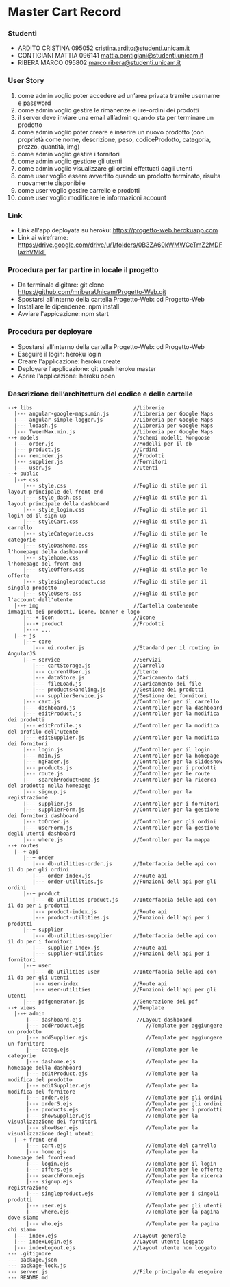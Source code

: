 # Master Cart Record 

### Studenti
* ARDITO CRISTINA       095052    cristina.ardito@studenti.unicam.it
* CONTIGIANI MATTIA     096141    mattia.contigiani@studenti.unicam.it
* RIBERA MARCO          095802    marco.ribera@studenti.unicam.it

### User Story
1.  come admin voglio poter accedere ad un’area privata tramite username e password
2.  come admin voglio gestire le rimanenze e i re-ordini dei prodotti
3.  il server deve inviare una email all’admin quando sta per terminare un prodotto
4.  come admin voglio poter creare e inserire un nuovo prodotto (con proprietà come nome, descrizione, peso, codiceProdotto, categoria, prezzo, quantità, img)
5.  come admin voglio gestire i fornitori
6.  come admin voglio gestiore gli utenti
7.  come admin voglio visualizzare gli ordini effettuati dagli utenti
8.  come user voglio essere avvertito quando un prodotto terminato, risulta nuovamente disponibile
9.  come user voglio gestire carrello e prodotti
10. come user voglio modificare le informazioni account
 
### Link
* Link all'app deployata su heroku:  https://progetto-web.herokuapp.com
* Link ai wireframe:  https://drive.google.com/drive/u/1/folders/0B3ZA60kWMWCeTmZ2MDFlazhVMkE

### Procedura per far partire in locale il progetto
* Da terminale digitare:  git clone https://github.com/mriberaUnicam/Progetto-Web.git
* Spostarsi all'interno della cartella Progetto-Web:  cd Progetto-Web
* Installare le dipendenze:  npm install
* Avviare l'appicazione:  npm start

### Procedura per deployare
* Spostarsi all'interno della cartella Progetto-Web:  cd Progetto-Web
* Eseguire il login:  heroku login
* Creare l'applicazione:  heroku create
* Deployare l'applicazione:  git push heroku master
* Aprire l'applicazione:  heroku open

### Descrizione dell’architettura del codice e delle cartelle
```
--+ libs                                 //Librerie
  |--- angular-google-maps.min.js        //Libreria per Google Maps
  |--- angular-simple-logger.js          //Libreria per Google Maps
  |--- lodash.js                         //Libreria per Google Maps
  |--- TweenMax.min.js                   //Libreria per Google Maps
--+ models                               //schemi modelli Mongoose
  |--- order.js                          //Modelli per il db
  |--- product.js                        //Ordini
  |--- reminder.js                       //Prodotti
  |--- supplier.js                       //Fornitori
  |--- user.js                           //Utenti
--+ public
  |--+ css
     |--- style.css                      //Foglio di stile per il layout principale del front-end
     |--- style_dash.css                 //Foglio di stile per il layout principale della dashboard 
     |--- style_login.css                //Foglio di stile per il login ed il sign up
     |--- styleCart.css                  //Foglio di stile per il carrello
     |--- styleCategorie.css             //Foglio di stile per le categorie
     |--- styleDashome.css               //Foglio di stile per l'homepage della dashboard
     |--- stylehome.css                  //Foglio di stile per l'homepage del front-end
     |--- styleOffers.css                //Foglio di stile per le offerte
     |--- stylesingleproduct.css         //Foglio di stile per il singolo prodotto
     |--- styleUsers.css                 //Foglio di stile per l'account dell'utente
  |--+ img                               //Cartella contenente immagini dei prodotti, icone, banner e logo
     |---+ icon                          //Icone
     |---+ product                       //Prodotti
     |---- ...
  |--+ js
     |--+ core
        |--- ui.router.js                //Standard per il routing in AngularJS
     |--+ service                        //Servizi 
        |--- cartStorage.js              //Carrello
        |--- currentUser.js              //Utente
        |--- dataStore.js                //Caricamento dati
        |--- fileLoad.js                 //Caricamento dei file
        |--- productsHandling.js         //Gestione dei prodotti
        |--- supplierService.js          //Gestione dei fornitori
     |--- cart.js                        //Controller per il carrello
     |--- dashboard.js                   //Controller per la dashboard
     |--- editProduct.js                 //Controller per la modifica dei prodotti
     |--- editProfile.js                 //Controller per la modifica del profilo dell'utente
     |--- editSupplier.js                //Controller per la modifica dei fornitori
     |--- login.js                       //Controller per il login
     |--- main.js                        //Controller per la homepage 
     |--- ngFader.js                     //Controller per la slideshow
     |--- products.js                    //Controller per i prodotti
     |--- route.js                       //Controller per le route
     |--- searchProductHome.js           //Controller per la ricerca del prodotto nella homepage
     |--- signup.js                      //Controller per la registrazione
     |--- supplier.js                    //Controller per i fornitori
     |--- supplierForm.js                //Controller per la gestione dei fornitori dashboard
     |--- toOrder.js                     //Controller per gli ordini
     |--- userForm.js                    //Controller per la gestione degli utenti dashboard
     |--- where.js                       //Controller per la mappa
--+ routes
  |--+ api
     |--+ order
        |--- db-utilities-order.js       //Interfaccia delle api con il db per gli ordini
        |--- order-index.js              //Route api 
        |--- order-utilities.js          //Funzioni dell'api per gli ordini
     |--+ product
        |--- db-utilities-product.js     //Interfaccia delle api con il db per i prodotti
        |--- product-index.js            //Route api  
        |--- product-utilities.js        //Funzioni dell'api per i prodotti
     |--+ supplier
        |--- db-utilities-supplier       //Interfaccia delle api con il db per i fornitori
        |--- supplier-index.js           //Route api  
        |--- supplier-utilities          //Funzioni dell'api per i fornitori
     |--+ user
        |--- db-utilities-user           //Interfaccia delle api con il db per gli utenti
        |--- user-index                  //Route api
        |--- user-utilities              //Funzioni dell'api per gli utenti
     |--- pdfgenerator.js                //Generazione dei pdf
--+ views                                //Template 
  |--+ admin
      |--- dashboard.ejs                  //Layout dashboard
      |--- addProduct.ejs                    //Template per aggiungere un prodotto
  	  |--- addSupplier.ejs                   //Template per aggiungere un fornitore
  	  |--- categ.ejs                         //Template per le categorie   
	  |--- dashome.ejs                       //Template per la homepage della dashboard
	  |--- editProduct.ejs                   //Template per la modifica del prodotto
	  |--- editSupplier.ejs                  //Template per la modifica del fornitore
	  |--- order.ejs                         //Template per gli ordini
	  |--- orderS.ejs                        //Template per gli ordini
	  |--- products.ejs                      //Template per i prodotti	
	  |--- showSupplier.ejs                  //Template per la visualizzazione dei fornitori
      |--- showUser.ejs                      //Template per la visualizzazione degli utenti  
  |--+ front-end   
   	  |--- cart.ejs                          //Template del carrello
  	  |--- home.ejs                          //Template per la homepage del front-end 
      |--- login.ejs                         //Template per il login
      |--- offers.ejs                        //Template per le offerte
      |--- searchForm.ejs                    //Template per la ricerca
      |--- signup.ejs                        //Template per la registrazione
      |--- singleproduct.ejs                 //Template per i singoli prodotti
      |--- user.ejs                          //Template per gli utenti
      |--- where.ejs                         //Template per la pagina dove siamo
      |--- who.ejs                           //Template per la pagina chi siamo
  |--- index.ejs                         //Layout generale
  |--- indexLogin.ejs                    //Layout utente loggato
  |--- indexLogout.ejs                   //Layout utente non loggato
--- .gitignore
--- package.json                         
--- package-lock.js                      
--- server.js                            //File principale da eseguire                          
--- README.md
```
   



